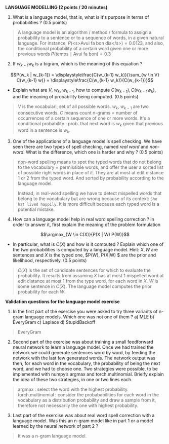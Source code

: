 **LANGUAGE MODELLING (2 points / 20 minutes)**

1. What is a language model, that is, what is it's purpose in terms of probabilities ? (0.5 points)

> A language model is an algorithm / method / formula to assign a probability to a sentence or to a sequence of words, in a given natural language. For instance, $P (\text{<s>Avui fa bon dia</s>}) = 0.0123$, and also, the conditional probability of a certain word given one or more previous words $P (\text{temps ∣ Avui fa bon}) = 0.3$

2. If $w_{k-1} w_k$ is a bigram, which is the meaning of this equation ? 

$$P(w_k | w_{k-1}) = \displaystyle\frac{C(w_{k-1} w_k)}{\sum_{w \in V} C(w_{k-1} w)} = \displaystyle\frac{C(w_{k-1} w_k)}{C(w_{k-1})}$$

-  Explain what are $V$, $w_k$, $w_{k-1}$, how to compute $C(w_{k-1}), C(w_{k-1} w_k)$, and the meaning of probability being computed. (0.5 points)

> $V$ is the vocabulari, set of all possible words. $w_k$, $w_{k-1}$ are two consecutive words. $C$ means count n-grams = number of occurrences of a certain sequence of one or more words. It's a conditional probability : prob. that next word is $w_k$ given that previous word in a sentence is $w_k$.

3. One of the applications of a language model is spell checking. We have seen there are two types of spell checking, named *real word* and *non-word*. What is the difference, which one is harder and why ? (0.5 points)

> non-word spelling means to spot the typed words that do not belong to the vocabulary = permissible words, and offer the user a sorted list of possible right words in place of it. They are at most at edit distance 1 or 2 from the typed word. And sorted by probability according to the language model.
>
> Instead, in real-word spelling we have to detect mispelled words that belong to the vocabulary but are wrong because of its context: ``She hat lived happily``. It is more difficult because each typed word is a potential mistake.

4. How can a language model help in real word spelling correction ? In order to answer it, first explain the meaning of the problem formulation 

$$\argmax_{W \in C(X)}{P(X | W) P(W)}$$

-  In particular, what is $C(X)$ and how is it computed ? Explain which one of the two probabilities is computed by a language model. Hint: $X, W$ are sentences and $X$ is the typed one, $P(W), P(X|W) $ are the prior and likelihood, respectively. (0.5 points) 

> $C(X)$ is the set of candidate sentences for which to evaluate the probability. It results from assuming $X$ has at most 1 mispelled word at edit distance at most 1 from the type word, for each word in $X$. $W$ is some sentence in $C(X)$. The language model computes the prior probability for each $W$.


**Validation questions for the language model exercise**

1. In the first part of the exercise you were asked to try three variants of n-gram language models. Which one was not one of them ?
a) MLE
b) EveryGram
c) Laplace
d) StupidBackoff

> EveryGram

2. Second part of the exercise was about training a small feedforward neural network to learn a language model. Once we had trained the network we could generate sentences word by word, by feeding the network with the last few generated words. The network output was then, for each word in the vocabulary, the probability of being the next word, and we had to choose one. Two strategies were possible, to be implemented with numpy’s argmax and torch.multinomial. Brielfy explain the idea of these two strategies, in one or two lines each.

> argmax : select the word with the highest probability. torch.multinomial : consider the probababilities for each word in the vocabulary as a distribution probability and draw a sample from it, therefore not necessarily the one with highest probability.

3.  Last part of the exercise was about real word spell correction with a language model. Was this an n-gram model like in part 1 or a model learned by the neural network of part 2 ?

> It was a n-gram language model.